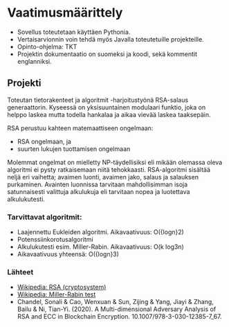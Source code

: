 # Vaatimusmäärittely

- Sovellus toteutetaan käyttäen Pythonia. 
- Vertaisarvionnin voin tehdä myös Javalla toteutetuille projekteille. 
- Opinto-ohjelma: TKT
- Projektin dokumentaatio on suomeksi ja koodi, sekä kommentit englanniksi.

## Projekti

Toteutan tietorakenteet ja algoritmit -harjoitustyönä RSA-salaus generaattorin. Kyseessä on yksisuuntainen modulaari funktio, joka on helppo laskea mutta todella hankalaa ja aikaa vievää laskea taaksepäin.

RSA perustuu kahteen matemaattiseen ongelmaan: 

- RSA ongelmaan, ja
- suurten lukujen tuottamisen ongelmaan

Molemmat ongelmat on mielletty NP-täydellisiksi eli mikään olemassa oleva algoritmi ei pysty ratkaisemaan niitä tehokkaasti.
RSA-algoritmi sisältää neljä eri vaihetta; avaimen luonti, avaimen jako, salaus ja salauksen purkaminen.
Avainten luonnissa tarvitaan mahdollisimman isoja satunnaisesti valittuja alkulukuja eli tarvitaan nopea ja luotettava alkulukutesti.

### Tarvittavat algoritmit:

- Laajennettu Eukleiden algoritmi. Aikavaativuus: O({logn}2)
- Potenssiinkorotusalgoritmi
- Alkulukutesti esim. Miller-Rabin. Aikavaativuus: O(k log3n)
- Aikavaativuus yhteensä: O({logn}3)



### Lähteet

- [Wikipedia: RSA (cryptosystem)](https://en.wikipedia.org/wiki/RSA_(cryptosystem))
- [Wikipedia: Miller-Rabin test](https://en.wikipedia.org/wiki/Miller%E2%80%93Rabin_primality_test)
- Chandel, Sonali & Cao, Wenxuan & Sun, Zijing & Yang, Jiayi & Zhang, Bailu & Ni, Tian-Yi. (2020). A Multi-dimensional Adversary Analysis of RSA and ECC in Blockchain Encryption. 10.1007/978-3-030-12385-7_67. 

